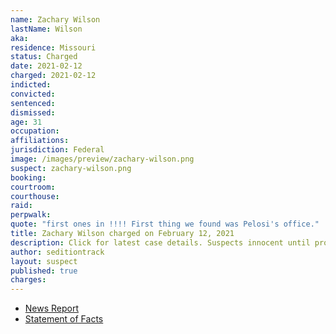 ```yaml
---
name: Zachary Wilson
lastName: Wilson
aka:
residence: Missouri
status: Charged
date: 2021-02-12
charged: 2021-02-12
indicted:
convicted: 
sentenced: 
dismissed: 
age: 31
occupation:
affiliations:
jurisdiction: Federal
image: /images/preview/zachary-wilson.png
suspect: zachary-wilson.png
booking:
courtroom:
courthouse:
raid:
perpwalk:
quote: "first ones in !!!! First thing we found was Pelosi's office."
title: Zachary Wilson charged on February 12, 2021
description: Click for latest case details. Suspects innocent until proven guilty.
author: seditiontrack
layout: suspect
published: true
charges:
---
```

- [News Report](https://www.komu.com/news/state/two-missouri-men-arrested-for-alleged-involvement-in-capitol-riots/article_d19e425a-72fc-11eb-a3bc-5f2e15451854.html)
- [Statement of Facts](https://extremism.gwu.edu/sites/g/files/zaxdzs2191/f/Zachary%20John%20Wilson%20Statement%20of%20Facts.pdf)
